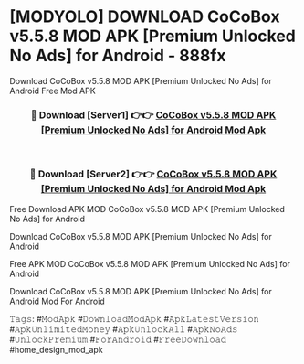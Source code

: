 # [MODYOLO] DOWNLOAD CoCoBox v5.5.8 MOD APK [Premium Unlocked No Ads] for Android - 888fx
Download CoCoBox v5.5.8 MOD APK [Premium Unlocked No Ads] for Android Free Mod APK

<div align="center">
<h3>🔴 Download [Server1] 👉👉 <a href="https://apk-comot.site?title=CoCoBox_v5.5.8_MOD_APK_[Premium_Unlocked_No_Ads]_for_Android">CoCoBox v5.5.8 MOD APK [Premium Unlocked No Ads] for Android Mod Apk</a></h3><br>

<h3>🔴 Download [Server2] 👉👉 <a href="https://apk-comot.site?title=CoCoBox_v5.5.8_MOD_APK_[Premium_Unlocked_No_Ads]_for_Android">CoCoBox v5.5.8 MOD APK [Premium Unlocked No Ads] for Android Mod Apk</a></h3>
</div>


Free Download APK MOD CoCoBox v5.5.8 MOD APK [Premium Unlocked No Ads] for Android

Download CoCoBox v5.5.8 MOD APK [Premium Unlocked No Ads] for Android 

Free APK MOD CoCoBox v5.5.8 MOD APK [Premium Unlocked No Ads] for Android 

Download CoCoBox v5.5.8 MOD APK [Premium Unlocked No Ads] for Android Mod For Android

𝚃𝚊𝚐𝚜: #𝙼𝚘𝚍𝙰𝚙𝚔 #𝙳𝚘𝚠𝚗𝚕𝚘𝚊𝚍𝙼𝚘𝚍𝙰𝚙𝚔 #𝙰𝚙𝚔𝙻𝚊𝚝𝚎𝚜𝚝𝚅𝚎𝚛𝚜𝚒𝚘𝚗 #𝙰𝚙𝚔𝚄𝚗𝚕𝚒𝚖𝚒𝚝𝚎𝚍𝙼𝚘𝚗𝚎𝚢 #𝙰𝚙𝚔𝚄𝚗𝚕𝚘𝚌𝚔𝙰𝚕𝚕 #𝙰𝚙𝚔𝙽𝚘𝙰𝚍𝚜 #𝚄𝚗𝚕𝚘𝚌𝚔𝙿𝚛𝚎𝚖𝚒𝚞𝚖 #𝙵𝚘𝚛𝙰𝚗𝚍𝚛𝚘𝚒𝚍 #𝙵𝚛𝚎𝚎𝙳𝚘𝚠𝚗𝚕𝚘𝚊𝚍 #home_design_mod_apk